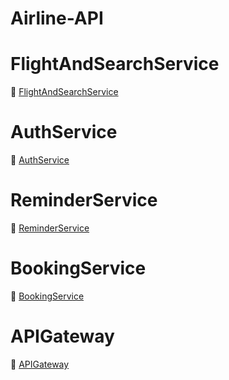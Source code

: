 # Airline-API

# FlightAndSearchService
    
🔗 [FlightAndSearchService](https://github.com/grsendha/FlightAndSearchService)  

# AuthService

🔗 [AuthService](https://github.com/grsendha/AuthService)  

# ReminderService

🔗 [ReminderService](https://github.com/grsendha/ReminderService)  

# BookingService

🔗 [BookingService](https://github.com/grsendha/BookingService)  

# APIGateway

🔗 [APIGateway](https://github.com/grsendha/APIGateway)


